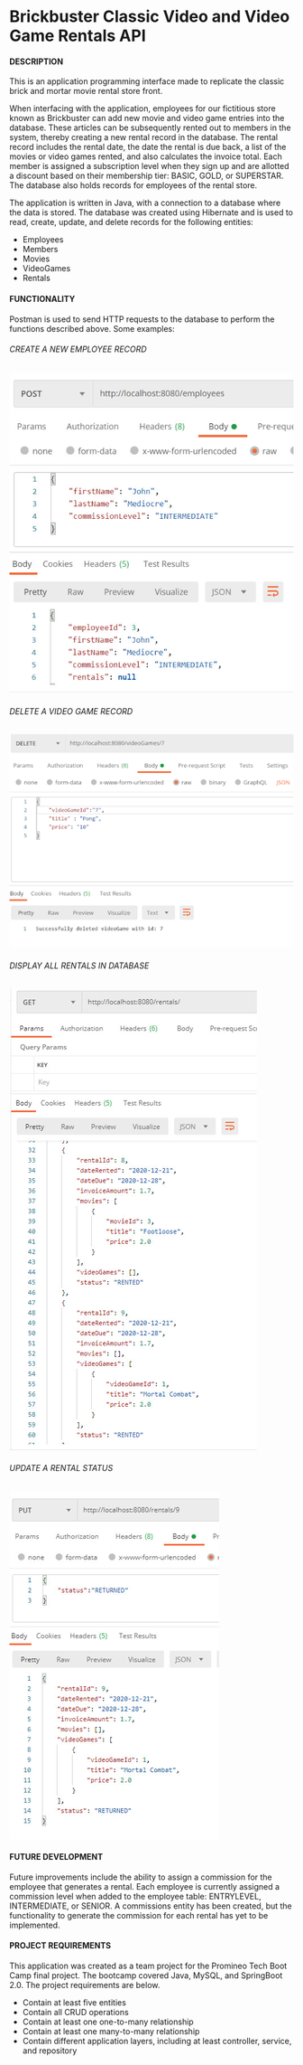# Brickbuster Classic Video and Video Game Rentals API 

<h4>DESCRIPTION</h4>

This is an application programming interface made to replicate the classic brick and mortar movie rental store front.

When interfacing with the application, employees for our fictitious store known as Brickbuster can add new movie and video game entries into the database. These articles can be subsequently rented out to members in the system, thereby creating a new rental record in the database. The rental record includes the rental date, the date the rental is due back, a list of the movies or video games rented, and also calculates the invoice total. Each member is assigned a subscription level when they sign up and are allotted a discount based on their membership tier: BASIC, GOLD, or SUPERSTAR. The database also holds records for employees of the rental store. 


The application is written in Java, with a connection to a database where the data is stored. The database was created using Hibernate and is used to read, create, update, and delete records for the following entities:

 - Employees
 - Members
 - Movies
 - VideoGames
 - Rentals

<h4>FUNCTIONALITY</H4>
Postman is used to send HTTP requests to the database to perform the functions described above. Some examples:

<h6>CREATE A NEW EMPLOYEE RECORD</h6>

![Screenshot](https://github.com/skeletoro/codingschoolfinalproject/blob/main/Screen%20Shots/Create%20Employee.jpg)

<h6>DELETE A VIDEO GAME RECORD</h6>

![Screenshot](https://github.com/skeletoro/codingschoolfinalproject/blob/main/Screen%20Shots/Delete%20Video%20Game.jpg)

<h6>DISPLAY ALL RENTALS IN DATABASE</h6>

![Screenshot](https://github.com/skeletoro/codingschoolfinalproject/blob/main/Screen%20Shots/Get%20Rentals.jpg)

<h6>UPDATE A RENTAL STATUS</h6>

![Screenshot](https://github.com/skeletoro/codingschoolfinalproject/blob/main/Screen%20Shots/Update%20Rental.jpg)


<h4> FUTURE DEVELOPMENT </h4>
Future improvements include the ability to assign a commission for the employee that generates a rental. Each employee is currently assigned a commission level when added to the employee table: ENTRYLEVEL, INTERMEDIATE, or SENIOR. A commissions entity has been created, but the functionality to generate the commission for each rental has yet to be implemented.

<h4> PROJECT REQUIREMENTS </h4>
This application was created as a team project for the Promineo Tech Boot Camp final project. The bootcamp covered Java, MySQL, and SpringBoot 2.0. 
The project requirements are below.

- Contain at least five entities
- Contain all CRUD operations
- Contain at least one one-to-many relationship
- Contain at least one many-to-many relationship
- Contain different application layers, including at least controller, service, and repository

 
